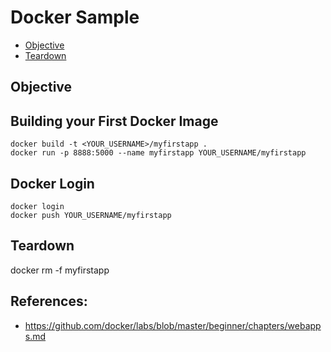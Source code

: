 # Docker Sample

* [Objective](#objective)
* [Teardown](#teardown)

## Objective

## Building your First Docker Image 

```
docker build -t <YOUR_USERNAME>/myfirstapp .
docker run -p 8888:5000 --name myfirstapp YOUR_USERNAME/myfirstapp
```

## Docker Login

```
docker login
docker push YOUR_USERNAME/myfirstapp
```

## Teardown
docker rm -f myfirstapp

## References:

* https://github.com/docker/labs/blob/master/beginner/chapters/webapps.md
